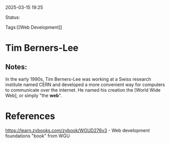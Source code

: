 
2025-03-15 19:25

Status:

Tags:[[Web Development]]


# Tim Berners-Lee
## Notes:
In the early 1990s, Tim Berners-Lee was working at a Swiss research institute named CERN and developed a more convenient way for computers to communicate over the internet. He named his creation the [World Wide Web], or simply "the **web**".


# References
https://learn.zybooks.com/zybook/WGUD276v3 - Web development foundations "book" from WGU

